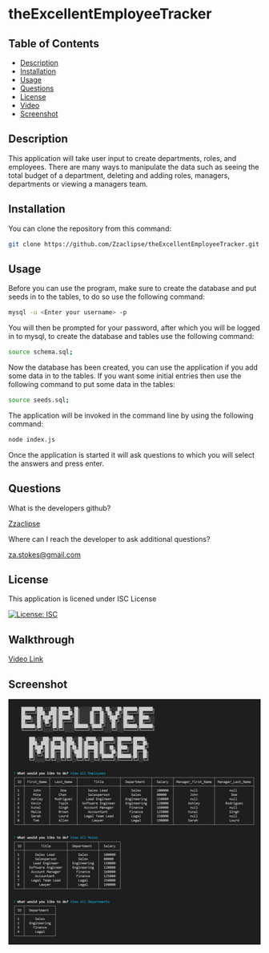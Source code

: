 # theExcellentEmployeeTracker

## Table of Contents

- [Description](#description)
- [Installation](#installation)
- [Usage](#usage)
- [Questions](#questions)
- [License](#license)
- [Video](#walkthrough)
- [Screenshot](#screenshot)

## Description

This application will take user input to create departments, roles, and employees. There are many ways to manipulate the data such as seeing the total budget of a department, deleting and adding roles, managers, departments or viewing a managers team.

## Installation

You can clone the repository from this command:

```bash
git clone https://github.com/Zzaclipse/theExcellentEmployeeTracker.git
```

## Usage

Before you can use the program, make sure to create the database and put seeds in to the tables, to do so use the following command:

```bash
mysql -u <Enter your username> -p
```

You will then be prompted for your password, after which you will be logged in to mysql, to create the database and tables use the following command:

```bash
source schema.sql;
```

Now the database has been created, you can use the application if you add some data in to the tables. If you want some initial entries then use the following command to put some data in the tables:

```bash
source seeds.sql;
```

The application will be invoked in the command line by using the following command:

```bash
node index.js
```

Once the application is started it will ask questions to which you will select the answers and press enter.

## Questions

What is the developers github?

[Zzaclipse](https://github.com/Zzaclipse)

Where can I reach the developer to ask additional questions?

za.stokes@gmail.com

## License

This application is licened under ISC License

[![License: ISC](https://img.shields.io/badge/License-ISC-blue.svg)](https://opensource.org/licenses/ISC)

## Walkthrough

[Video Link](https://drive.google.com/file/d/1fzTtcWUavrwcRJ-ip1fA19qeLSJ_cOjC/view)

## Screenshot

![screenshot](./img/Capture.JPG)

